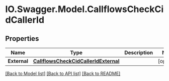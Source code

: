 # IO.Swagger.Model.CallflowsCheckCidCallerId
## Properties

Name | Type | Description | Notes
------------ | ------------- | ------------- | -------------
**External** | [**CallflowsCheckCidCallerIdExternal**](CallflowsCheckCidCallerIdExternal.md) |  | [optional] 

[[Back to Model list]](../README.md#documentation-for-models) [[Back to API list]](../README.md#documentation-for-api-endpoints) [[Back to README]](../README.md)

